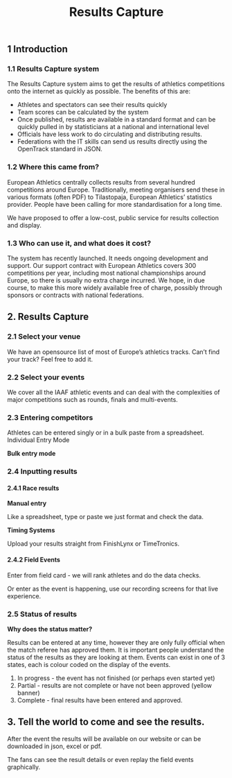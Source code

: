 ﻿---
layout: page
title: Results Capture
menus: 
  product:
    weight: 0
---

## 1 Introduction

### 1.1 Results Capture system

The Results Capture system aims to get the results of athletics competitions onto the internet as quickly as possible.   The benefits of this are:

* Athletes and spectators can see their results quickly
* Team scores can be calculated by the system
* Once published, results are available in a standard format and can be quickly pulled in by statisticians at a national and international level
* Officials have less work to do circulating and distributing results.
* Federations with the IT skills can send us results directly using the OpenTrack standard in JSON.

### 1.2 Where this came from?

European Athletics centrally collects results from several hundred competitions around Europe. Traditionally, meeting organisers send these in various formats (often PDF) to Tilastopaja, European Athletics’ statistics provider.   People have been calling for more standardisation for a long time.

We have proposed to offer a low-cost, public service for results collection and display.

### 1.3 Who can use it, and what does it cost?

The system has recently launched.  It needs ongoing development and support.  Our support contract with European Athletics covers 300 competitions per year, including most national championships around Europe, so there is usually no extra charge incurred.  We hope, in due course, to make this more widely available free of charge, possibly through sponsors or contracts with national federations. 


## 2. Results Capture

### 2.1 Select your venue

We have an opensource list of most of Europe’s athletics tracks.  Can’t find your track? Feel free to add it.

### 2.2 Select your events

We cover all the IAAF athletic events and can deal with the complexities of major competitions such as rounds, finals and multi-events.

### 2.3 Entering competitors

Athletes can be entered singly or in a bulk paste from a spreadsheet.
Individual Entry Mode

__Bulk entry mode__ 

### 2.4 Inputting results

#### 2.4.1 Race results

__Manual entry__

Like a spreadsheet, type or paste we just format and check the data.

__Timing Systems__ 

Upload your results straight from FinishLynx or TimeTronics.

#### 2.4.2 Field Events

Enter from field card - we will rank athletes and do the data checks.

Or enter as the event is happening, use our recording screens for that live experience.

### 2.5 Status of results

__Why does the status matter?__

Results can be entered at any time, however they are only fully official when the match referee has approved them. It is important people understand the status of the results as they are looking at them. Events can exist in one of 3 states, each is colour coded on the display of the events.

1. In progress - the event has not finished (or perhaps even started yet)
2. Partial - results are not complete or have not been approved (yellow banner)
3. Complete - final results have been entered and approved.


## 3. Tell the world to come and see  the results.

After the event the results will be available on our website or can be downloaded in json, excel or pdf.

The fans can see the result details or even replay the field events graphically.

